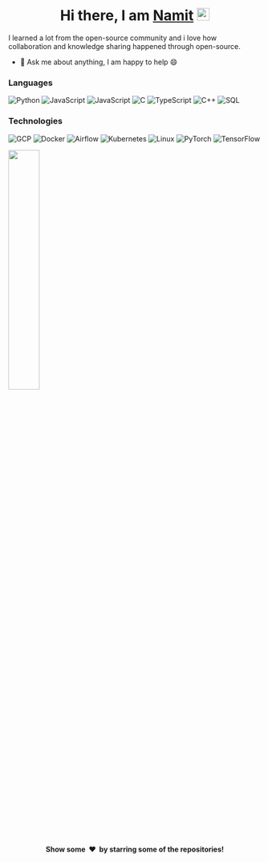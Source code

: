 <div align="center">
   <h1>Hi there, I am <a href="https://namitkharade.github.io/">Namit</a> <img src="https://media.giphy.com/media/hvRJCLFzcasrR4ia7z/giphy.gif" width="25px"> </h1> 
</div>

I learned a lot from the open-source community and i love how collaboration and knowledge sharing happened through open-source.

- 💬 Ask me about anything, I am happy to help :smile:

### Languages

![Python](https://img.shields.io/badge/-Python-000?&logo=Python)
![JavaScript](https://img.shields.io/badge/-JavaScript-000?&logo=JavaScript)
![JavaScript](https://img.shields.io/badge/-Vue.js-000?&logo=Vue.js)
![C](https://img.shields.io/badge/-C-000?&logo=C)
![TypeScript](https://img.shields.io/badge/-TypeScript-000?&logo=TypeScript)
![C++](https://img.shields.io/badge/-C++-000?&logo=c%2b%2b&logoColor=00599C)
![SQL](https://img.shields.io/badge/-SQL-000?&logo=MySQL)

### Technologies

![GCP](https://img.shields.io/badge/-GoogleCloud-000?&logo=GoogleCloud&logoColor=#4285F4)
![Docker](https://img.shields.io/badge/-Docker-000?&logo=Docker)
![Airflow](https://img.shields.io/badge/-ApacheAirflow-000?&logo=ApacheAirflow&logoColor=#017CEE)
![Kubernetes](https://img.shields.io/badge/-Kubernetes-000?&logo=Kubernetes)
![Linux](https://img.shields.io/badge/-Linux-000?&logo=Linux)
![PyTorch](https://img.shields.io/badge/-PyTorch-000?&logo=PyTorch)
![TensorFlow](https://img.shields.io/badge/-TensorFlow-000?&logo=TensorFlow)


<img width="35%" align="center" src="https://github-readme-stats.vercel.app/api?username=namitkharade&show_icons=true&hide_border=true&theme=transparent&hide=contribs&rank_icon=github" />




<h4 align="center">Show some &nbsp;❤️&nbsp; by starring some of the repositories!</h4>
